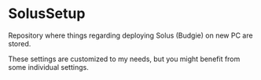 # SolusSetup
Repository where things regarding deploying Solus (Budgie) on new PC are stored.

These settings are customized to my needs, but you might benefit from some individual settings.



